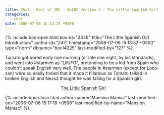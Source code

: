 ```yaml
---
title: Chat - Best of IRC - BoIRC Version 2 - The Little Spanish Girl
categories:
  - chat
date: 2006-07-06 15:13:37 +0500
---
```

{% include box-open.html box-id="2448" title="The Little Spanish Girl Introduction:" author-id="247" timestamp="2006-07-06 15:13:37 +0500" type="norm" dbname="box14225" last-modified-by="127" %}
<p>
Tomato got bored early one morning (or late one night, by his standards), and went into #starmen as "LilUFO", pretending to be a kid from Spain who couldn't speak English very well. The people in #starmen (except for Loco-san) were so easily fooled that it made it hilarious as Tomato talked in broken English and Ness3 thought he was falling for a Spanish girl.
</p>

<p>
<div align="center"><a href="http://starmen.net/chat/boirc/spain.html">The Little Spanish Girl</a></div>
</p>
{% include box-close.html author-name="Mansion Maniac" last-modified-on="2006-07-06 15:17:18 +0500" last-modified-by-name="Mansion Maniac" %}
